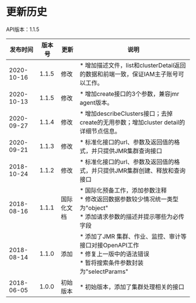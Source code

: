 # 更新历史 #
API版本：1.1.5

|发布时间|版本号|更新|说明|
|---|---|---|---|
|2020-10-16|1.1.5|修改|* 增加描述文件，list和clusterDetail返回的数据和前端一致，保证IAM主子账号可以工作。|
|2020-10-13|1.1.5|修改|* 增加create接口的3个参数，兼容jmr agent版本。|
|2020-09-27|1.1.4|修改|* 增加describeClusters接口；去掉create的无用参数；增加cluster detail的详细节点信息。|
|2020-09-21|1.1.3|修改|* 标准化接口的url、参数及返回值的格式，并只提供JMR集群查询接口|
|2018-10-24|1.1.2|修改|* 标准化接口的url、参数及返回值的格式，并只提供JMR集群创建、释放和查询接口|
|2018-08-16|1.1.1|国际化文档|* 国际化预备工作，添加参数注释<br> * 修改返回数据参数较少情况统一类型为"object" <br>* 添加请求参数的描述并提示哪些为必传字段|
|2018-08-14|1.1.0|添加|* 添加了JMR 集群、作业、监控、审计等接口对接OpenAPI工作<br> * 修复上一版中的语法错误 <br>* 暂将搜索条件参数封装为"selectParams"|
|2018-06-05|1.0.0|初始版本|* 初始版本，添加了集群处理相关的接口|
